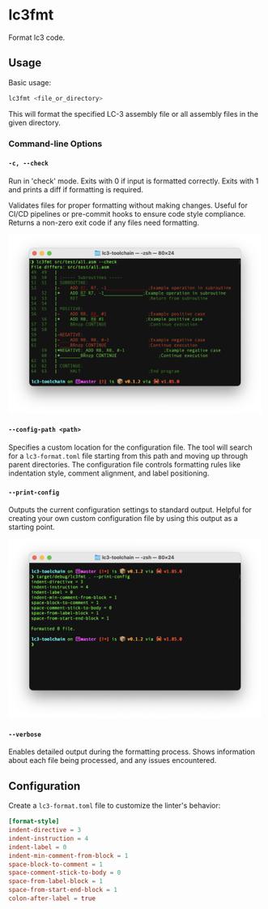 # lc3fmt

Format lc3 code.

## Usage

Basic usage:

```bash
lc3fmt <file_or_directory>
```

This will format the specified LC-3 assembly file or all assembly files in the given directory.

### Command-line Options

#### `-c, --check`

Run in 'check' mode. Exits with 0 if input is formatted correctly.
Exits with 1 and prints a diff if formatting is required.

Validates files for proper formatting without making changes.
Useful for CI/CD pipelines or pre-commit hooks to ensure code style compliance.
Returns a non-zero exit code if any files need formatting.

<img src="../../doc/check_mode.png" alt="Description" width="500">

#### `--config-path <path>`

Specifies a custom location for the configuration file. The tool will search for a `lc3-format.toml` file starting from
this path and moving up through parent directories. The configuration file controls formatting rules like indentation
style, comment alignment, and label positioning.

#### `--print-config`

Outputs the current configuration settings to standard output. Helpful for creating your own custom configuration file
by using this output as a starting point.

<img src="../../doc/print_config.png" alt="Description" width="500">

#### `--verbose`

Enables detailed output during the formatting process. Shows information about each file being processed, and any issues
encountered.

## Configuration

Create a `lc3-format.toml` file to customize the linter's behavior:

```toml
[format-style]
indent-directive = 3
indent-instruction = 4
indent-label = 0
indent-min-comment-from-block = 1
space-block-to-comment = 1
space-comment-stick-to-body = 0
space-from-label-block = 1
space-from-start-end-block = 1
colon-after-label = true
```